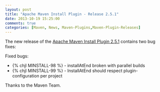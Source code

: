 ```yaml
---
layout: post
title: "Apache Maven Install Plugin - Release 2.5.1"
date: 2013-10-19 15:25:00
comments: true
categories: [Maven, News, Maven-Plugins,Maven-Plugin-Releases]
---
```

The new release of the [Apache Maven Install Plugin 2.5.1](http://maven.apache.org/plugins/maven-install-plugin/)
contains two bug fixes:

Fixed bugs:

 * {% chjl MINSTALL-98 %} - installAtEnd broken with parallel builds
 * {% chjl MINSTALL-99 %}  - InstallAtEnd should respect plugin-configuration per project

Thanks to the Maven Team.
